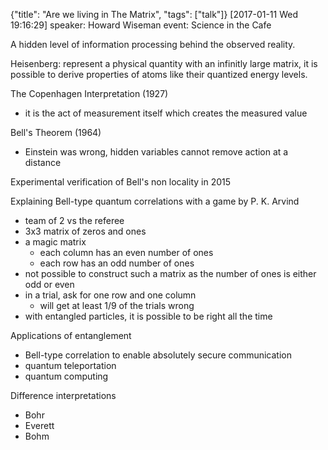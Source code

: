 {"title": "Are we living in The Matrix", "tags": ["talk"]}
[2017-01-11 Wed 19:16:29]
speaker: Howard Wiseman
event: Science in the Cafe

A hidden level of information processing behind the observed reality.

Heisenberg: represent a physical quantity with an infinitly large matrix, it is
possible to derive properties of atoms like their quantized energy levels.

The Copenhagen Interpretation (1927)
* it is the act of measurement itself which creates the measured value

Bell's Theorem (1964)
* Einstein was wrong, hidden variables cannot remove action at a distance

Experimental verification of Bell's non locality in 2015

Explaining Bell-type quantum correlations with a game by P. K. Arvind
* team of 2 vs the referee
* 3x3 matrix of zeros and ones
* a magic matrix
  * each column has an even number of ones
  * each row has an odd number of ones
* not possible to construct such a matrix as the number of ones is either odd or even
* in a trial, ask for one row and one column
  * will get at least 1/9 of the trials wrong
* with entangled particles, it is possible to be right all the time

Applications of entanglement
* Bell-type correlation to enable absolutely secure communication
* quantum teleportation
* quantum computing

Difference interpretations
* Bohr
* Everett
* Bohm

